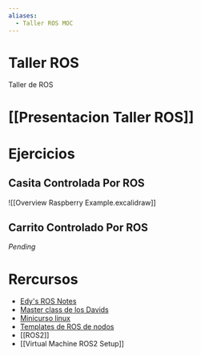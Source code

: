```yaml
---
aliases:
  - Taller ROS MOC
---
```

# Taller ROS

Taller de ROS

# [[Presentacion Taller ROS]]

# Ejercicios

## Casita Controlada Por ROS

![[Overview Raspberry Example.excalidraw]]

## Carrito Controlado Por ROS

*Pending*

# Rercursos

- [Edy's ROS Notes](documentation/Edy's%20ROS%20Notes.md)
- [Master class de los Davids](https://docs.google.com/presentation/d/12MQvNZLskTw1K3FWdAOfohYAyWYEZ9h1VF7JYy8C03U/edit#slide=id.g1cbfaafe841_0_273)
- [Minicurso linux](documentation/Introduccion%20a%20Linux.md)
- [Templates de ROS de nodos](https://github.com/ros2/examples)
- [[ROS2]]
- [[Virtual Machine ROS2 Setup]]
